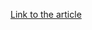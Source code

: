 [Link to the article](https://www.akamai.com/blog/security-research/2023/oct/magecart-new-technique-404-pages-skimmer)
